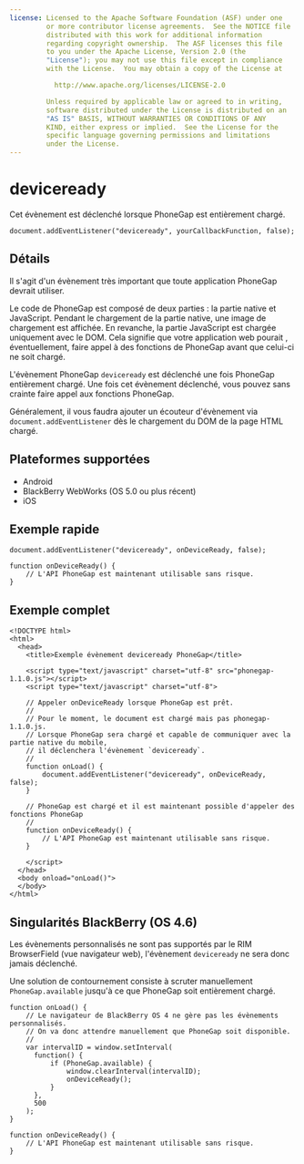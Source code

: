 ```yaml
---
license: Licensed to the Apache Software Foundation (ASF) under one
         or more contributor license agreements.  See the NOTICE file
         distributed with this work for additional information
         regarding copyright ownership.  The ASF licenses this file
         to you under the Apache License, Version 2.0 (the
         "License"); you may not use this file except in compliance
         with the License.  You may obtain a copy of the License at

           http://www.apache.org/licenses/LICENSE-2.0

         Unless required by applicable law or agreed to in writing,
         software distributed under the License is distributed on an
         "AS IS" BASIS, WITHOUT WARRANTIES OR CONDITIONS OF ANY
         KIND, either express or implied.  See the License for the
         specific language governing permissions and limitations
         under the License.
---
```


deviceready
===========

Cet évènement est déclenché lorsque PhoneGap est entièrement chargé.

    document.addEventListener("deviceready", yourCallbackFunction, false);

Détails
-------

Il s'agit d'un évènement très important que toute application PhoneGap devrait utiliser.

Le code de PhoneGap est composé de deux parties : la partie native et JavaScript. Pendant le chargement de la partie native, une image de chargement est affichée. En revanche, la partie JavaScript est chargée uniquement avec le DOM. Cela signifie que votre application web pourait , éventuellement, faire appel à des fonctions de PhoneGap avant que celui-ci ne soit chargé.

L'évènement PhoneGap `deviceready` est déclenché une fois PhoneGap entièrement chargé. Une fois cet évènement déclenché, vous pouvez sans crainte faire appel aux fonctions PhoneGap.

Généralement, il vous faudra ajouter un écouteur d'évènement via `document.addEventListener` dès le chargement du DOM de la page HTML chargé.

Plateformes supportées
----------------------

- Android
- BlackBerry WebWorks (OS 5.0 ou plus récent)
- iOS

Exemple rapide
--------------

    document.addEventListener("deviceready", onDeviceReady, false);

    function onDeviceReady() {
        // L'API PhoneGap est maintenant utilisable sans risque.
    }

Exemple complet
---------------

    <!DOCTYPE html>
    <html>
      <head>
        <title>Exemple évènement deviceready PhoneGap</title>

        <script type="text/javascript" charset="utf-8" src="phonegap-1.1.0.js"></script>
        <script type="text/javascript" charset="utf-8">

        // Appeler onDeviceReady lorsque PhoneGap est prêt.
        //
        // Pour le moment, le document est chargé mais pas phonegap-1.1.0.js.
        // Lorsque PhoneGap sera chargé et capable de communiquer avec la partie native du mobile,
        // il déclenchera l'évènement `deviceready`.
        //
        function onLoad() {
            document.addEventListener("deviceready", onDeviceReady, false);
        }

        // PhoneGap est chargé et il est maintenant possible d'appeler des fonctions PhoneGap
        //
        function onDeviceReady() {
        	// L'API PhoneGap est maintenant utilisable sans risque.
        }

        </script>
      </head>
      <body onload="onLoad()">
      </body>
    </html>
    
Singularités BlackBerry (OS 4.6)
--------------------------------

Les évènements personnalisés ne sont pas supportés par le RIM BrowserField (vue navigateur web), l'évènement `deviceready` ne sera donc jamais déclenché. 

Une solution de contournement consiste à scruter manuellement `PhoneGap.available` jusqu'à ce que PhoneGap soit entièrement chargé.

    function onLoad() {
        // Le navigateur de BlackBerry OS 4 ne gère pas les évènements personnalisés.
        // On va donc attendre manuellement que PhoneGap soit disponible.
        //
        var intervalID = window.setInterval(
          function() {
              if (PhoneGap.available) {
                  window.clearInterval(intervalID);
                  onDeviceReady();
              }
          },
          500
        );
    }

    function onDeviceReady() {
        // L'API PhoneGap est maintenant utilisable sans risque.
    }
